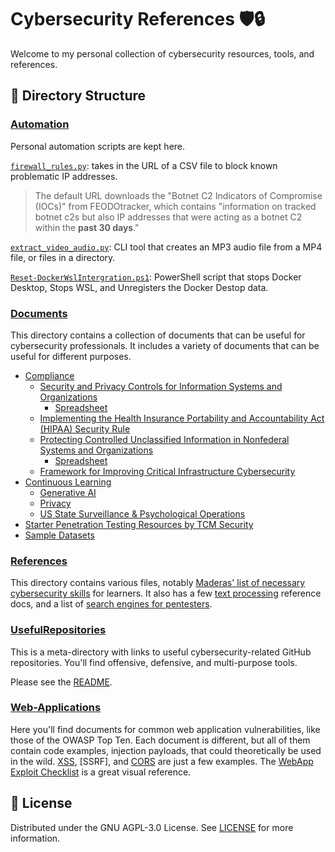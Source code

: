# Cybersecurity References 🛡️🔒

Welcome to my personal collection of cybersecurity resources, tools, and references.

## 📁 Directory Structure

### [Automation](./Automation-Scripts)

Personal automation scripts are kept here.

[`firewall_rules.py`](./Automation-Scripts/firewall_rules.py): takes in the URL of a CSV file to block known problematic IP addresses. 

> The default URL downloads the "Botnet C2 Indicators of Compromise (IOCs)" from FEODOtracker, which contains "information on tracked botnet c2s but also IP addresses that were acting as a botnet C2 within the **past 30 days**."

[`extract_video_audio.py`](./Automation-Scripts/extract_video_audio.py): CLI tool that creates an MP3 audio file from a MP4 file, or files in a directory.

[`Reset-DockerWslIntergration.ps1`](./Automation-Scripts/Reset-DockerWslIntegration.ps1): PowerShell script that stops Docker Desktop, Stops WSL, and Unregisters the Docker Destop data.

### [Documents](./Documents)

This directory contains a collection of documents that can be useful for cybersecurity professionals. It includes a variety of documents that can be useful for different purposes.
- [Compliance](./Documents/Compliance)
    - [Security and Privacy Controls for Information Systems and Organizations](./Documents/Compliance//800-53r5/SP_800-53_v5_1-derived-OSCAL.pdf "PDF")
        - [Spreadsheet](./Documents/Compliance/800-53r5/sp800-53r5-control-catalog.xlsx "XLSX")
    - [Implementing the Health Insurance Portability and Accountability Act (HIPAA) Security Rule](./Documents/Compliance/800-66r2/NIST.SP.800-66r2.pdf "PDF")
    - [Protecting Controlled Unclassified Information in Nonfederal Systems and Organizations](./Documents/Compliance/800-171/NIST.SP.800-171r2.pdf "PDF")
        - [Spreadsheet](./Documents/Compliance/800-171/NIST.SP.800-171r2.pdf "XLSX")
    - [Framework for Improving Critical Infrastructure Cybersecurity](./Documents/Compliance/NIST.CSWP.04162018.pdf "PDF")
- [Continuous Learning](./Documents/Continuous-Learning/)
    - [Generative AI](./Documents/Continuous-Learning/Generative-AI/)
    - [Privacy](./Documents/Continuous-Learning/Privacy/ "Learn about digital privacy.")
    - [US State Surveillance & Psychological Operations](./Documents/Continuous-Learning/US-State_Surveillance-Psyops/ "Learn about state-sanctioned psyops in the US and abroad.")
- [Starter Penetration Testing Resources by TCM Security](./Documents/Pentest_Resources-TCM_Security/ "Resources for pentesters in the making.")
- [Sample Datasets](./Documents/Sample_Datasets/ "A collection of datasets to practice working on.")

### [References](./References)

This directory contains various files, notably [Maderas' list of necessary cybersecurity skills](./References/Get_Started-MaderasSecurityArsenal.md "Maderas Security Arsenal") for learners. It also has a few [text processing](./References/text-processing/ "Directory") reference docs, and a list of [search engines for pentesters](./References/Search_Engines_for_Pentesters.jpg "Search Engines for Pentesters").

### [UsefulRepositories](./UsefulRepositories)

This is a meta-directory with links to useful cybersecurity-related GitHub repositories. You'll find offensive, defensive, and multi-purpose tools.

Please see the [README](./UsefulRepositories/README.md).

### [Web-Applications](./Web-Applications)

Here you'll find documents for common web application vulnerabilities, like those of the OWASP Top Ten. Each document is different, but all of them contain code examples, injection payloads, that could theoretically be used in the wild. [XSS](./Web-Applications/XSS.md), [SSRF], and [CORS](./Web-Applications/CORS.md) are just a few examples. The [WebApp Exploit Checklist](./Web-Applications/WebApp-ExploitsChecklist.pdf) is a great visual reference.

## 📜 License

Distributed under the GNU AGPL-3.0 License. See [LICENSE](./LICENSE) for more information.
